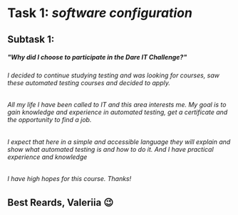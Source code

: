 # Task 1: *software configuration*
## Subtask 1: 
##### **"Why did I choose to participate in the Dare IT Challenge?"**
###### I decided to continue studying testing and was looking for courses, saw these automated testing courses and decided to apply.
###### All my life I have been called to IT and this area interests me. My goal is to gain knowledge and experience in automated testing, get a certificate and the opportunity to find a job.
###### I expect that here in a simple and accessible language they will explain and show what automated testing is and how to do it. And I have practical experience and knowledge
###### I have high hopes for this course. Thanks!
## Best Reards,  Valeriia 😉
